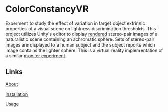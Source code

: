 # ColorConstancyVR

Experment to study the effect of variation in target object extrinsic properties of a visual scene on lightness discrimination thresholds. This project utilizes Unity's editor to display [rendered](https://github.com/BrainardLab/VirtualWorldColorConstancy) stereo-pair images of a naturalistic scene containing an achromatic sphere. Sets of stereo-pair images are displayed to a human subject and the subject reports which image contains the lighter sphere. This is a virtual reality implementation of a similar [monitor experiment](https://github.com/BrainardLab/VirtualWorldPsychophysics).

## Links

[About](/Documentation/About.md)

[Installation](/Documentation/Installation.md)

[Usage](/Documentation/Usage.md)
